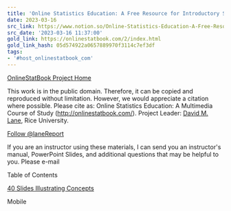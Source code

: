 ```yaml
---
title: 'Online Statistics Education: A Free Resource for Introductory Statistics'
date: 2023-03-16
src_link: https://www.notion.so/Online-Statistics-Education-A-Free-Resource-for-Introductory-Statistics-d858347c508846b593abef5ac51c4ad3
src_date: '2023-03-16 11:37:00'
gold_link: https://onlinestatbook.com/2/index.html
gold_link_hash: 05d574922a0657889970f3114c7ef3df
tags:
- '#host_onlinestatbook_com'
---
```



[OnlineStatBook Project Home](../index.html)


This work is in the public domain. Therefore, it can be copied and reproduced without
 limitation. However, we would appreciate a citation where possible. Please cite as: Online Statistics
 Education: A Multimedia Course of Study (http://onlinestatbook.com/). Project Leader: [David M. Lane](http://www.ruf.rice.edu/%7Elane/), Rice University.  

  

[Follow
 @laneReport](https://twitter.com/laneReport)




 If you are an instructor using these materials, I can send
 you an instructor's manual, PowerPoint Slides, and additional questions that may be helpful to you. Please
 e-mail

 


Table of Contents


  

[40 Slides Illustrating Concepts](stats_slides.pdf)
  

Mobile